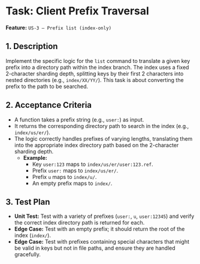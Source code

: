 # Task: Client Prefix Traversal

**Feature:** `US-3 — Prefix list (index-only)`

## 1. Description

Implement the specific logic for the `list` command to translate a given key prefix into a directory path within the index branch. The index uses a fixed 2-character sharding depth, splitting keys by their first 2 characters into nested directories (e.g., `index/XX/YY/`). This task is about converting the prefix to the path to be searched.

## 2. Acceptance Criteria

- A function takes a prefix string (e.g., `user:`) as input.
- It returns the corresponding directory path to search in the index (e.g., `index/us/er/`).
- The logic correctly handles prefixes of varying lengths, translating them into the appropriate index directory path based on the 2-character sharding depth.
  - **Example:**
    - Key `user:123` maps to `index/us/er/user:123.ref`.
    - Prefix `user:` maps to `index/us/er/`.
    - Prefix `u` maps to `index/u/`.
    - An empty prefix maps to `index/`.

## 3. Test Plan

- **Unit Test:** Test with a variety of prefixes (`user:`, `u`, `user:12345`) and verify the correct index directory path is returned for each.
- **Edge Case:** Test with an empty prefix; it should return the root of the index (`index/`).
- **Edge Case:** Test with prefixes containing special characters that might be valid in keys but not in file paths, and ensure they are handled gracefully.
